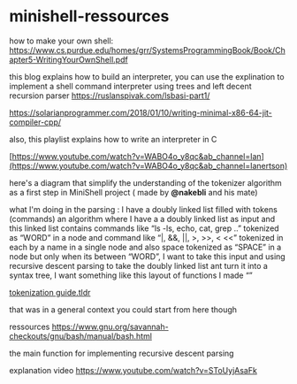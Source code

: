 # minishell-ressources

how to make your own shell: https://www.cs.purdue.edu/homes/grr/SystemsProgrammingBook/Book/Chapter5-WritingYourOwnShell.pdf

this blog explains how to build an interpreter, you can use the explination to implement a shell command interpreter using trees and left decent recursion parser https://ruslanspivak.com/lsbasi-part1/

https://solarianprogrammer.com/2018/01/10/writing-minimal-x86-64-jit-compiler-cpp/

also, this playlist explains how to write an interpreter in C

[https://www.youtube.com/watch?v=WABO4o_y8qc&ab_channel=Ian](https://www.youtube.com/watch?v=WABO4o_y8qc&ab_channel=Ianertson)

here's a  diagram that simplify the understanding of the tokenizer algorithm as a first step in MiniShell project ( made by **@nakebli** and his mate) 

what I'm doing in the parsing : I have a doubly linked list filled with tokens (commands)
an algorithm where I have a a doubly linked list as input and this linked list contains commands like “ls -ls, echo, cat, grep ..” tokenized as “WORD” in a node and command like “|, &&, ||, >, >>, < <<” tokenized in each by a name in a single node and also space tokenized as “SPACE” in a node but only when its between “WORD”, I want to take this input and using recursive descent parsing to take the doubly linked list ant turn it into a syntax tree, I want something like this layout of functions I made “”

[tokenization guide.tldr](https://cdn.discordapp.com/attachments/1178283295239327764/1195707028706963616/tokenizer_2.tldr?ex=65b4f7f2&is=65a282f2&hm=b7e3989a512c13956af39ad84e7afb5a4ce9601871a0e76c682fccd3c3e595bf&)


that was in a general context you could start from here though 

ressources https://www.gnu.org/savannah-checkouts/gnu/bash/manual/bash.html





the main function for implementing recursive descent parsing 

explanation video https://www.youtube.com/watch?v=SToUyjAsaFk
